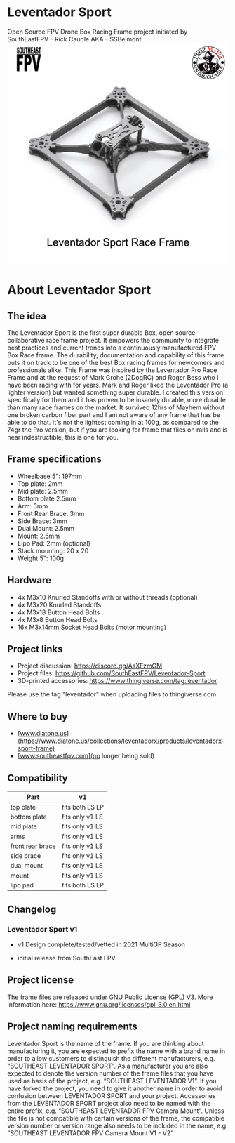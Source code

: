 # Leventador Sport
Open Source FPV Drone Box Racing Frame project initiated by SouthEastFPV - Rick Caudle AKA - SSBelmont
<img src="https://github.com/SouthEastFPV/Leventador-Sport/blob/main/Images/LS_V1.png?raw=true" width="800">

# About Leventador Sport
## The idea
The Leventador Sport is the first super durable Box, open source collaborative race frame project. It empowers the community to integrate best practices and current trends into a continuously manufactured FPV Box Race frame. The durability, documentation and capability of this frame puts it on track to be one of the best Box racing frames for newcomers and professionals alike. This Frame was inspired by the Leventador Pro Race Frame and at the request of Mark Grohe (2DogRC) and Roger Bess who I have been racing with for years. Mark and Roger liked the Leventador Pro (a lighter version) but wanted something super durable.  I created this version specifically for them and it has proven to be insanely durable, more durable than many race frames on the market. It survived 12hrs of Mayhem without one broken carbon fiber part and I am not aware of any frame that has be able to do that. It's not the lightest coming in at 100g, as compared to the 74gr the Pro version, but if you are looking for frame that flies on rails and is near indestructible, this is one for you. 

## Frame specifications
* Wheelbase 5": 197mm
* Top plate: 2mm
* Mid plate: 2.5mm 
* Bottom plate 2.5mm
* Arm: 3mm
* Front Rear Brace: 3mm
* Side Brace: 3mm
* Dual Mount: 2.5mm
* Mount: 2.5mm
* Lipo Pad: 2mm (optional)
* Stack mounting:  20 x 20
* Weight 5": 100g

## Hardware
* 4x M3x10 Knurled Standoffs with or without threads (optional)
* 4x M3x20 Knurled Standoffs 
* 4x M3x18 Button Head Bolts
* 4x M3x8 Button Head Bolts
* 16x M3x14mm Socket Head Bolts (motor mounting)

## Project links
* Project discussion: https://discord.gg/AsXFzmGM 
* Project files: https://github.com/SouthEastFPV/Leventador-Sport 
* 3D-printed accessories: https://www.thingiverse.com/tag:leventador

Please use the tag "leventador" when uploading files to thingiverse.com

## Where to buy
* [www.diatone.us](https://www.diatone.us/collections/leventadorx/products/leventadorx-sport-frame)
* [www.southeastfpv.com](no longer being sold)

## Compatibility

| Part             |              v1|    
| ---------------  | -------------  |
| top plate        |fits both LS LP |         
| bottom plate     |fits only v1 LS |   
| mid plate        |fits only v1 LS |              
| arms             |fits only v1 LS |                 
| front rear brace |fits only v1 LS |                
| side brace       |fits only v1 LS |              
| dual mount       |fits only v1 LS |            
| mount            |fits only v1 LS |
| lipo pad         |fits both LS LP | 


## Changelog
### Leventador Sport v1
* v1 Design complete/tested/vetted in 2021 MultiGP Season

* initial release from SouthEast FPV

## Project license
The frame files are released under GNU Public License (GPL) V3. More information here: https://www.gnu.org/licenses/gpl-3.0.en.html 

## Project naming requirements
Leventador Sport is the name of the frame.  If you are thinking about manufacturing it, you are expected to prefix the name with a brand name in order to allow customers to distinguish the different manufacturers, e.g. “SOUTHEAST LEVENTADOR SPORT”. As a manufacturer you are also expected to denote the version number of the frame files that you have used as basis of the project, e.g. “SOUTHEAST LEVENTADOR V1”. 
If you have forked the project, you need to give it another name in order to avoid confusion between LEVENTADOR SPORT and your project.
Accessories from the LEVENTADOR SPORT project also need to be named with the entire prefix, e.g. “SOUTHEAST LEVENTADOR FPV Camera Mount”. Unless the file is not compatible with certain versions of the frame, the compatible version number or version range also needs to be included in the name, e.g. “SOUTHEAST LEVENTADOR FPV Camera Mount V1 - V2”


